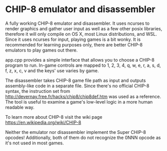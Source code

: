 # CHIP-8 emulator and disassembler

A fully working CHIP-8 emulator and disassembler. It uses ncurses to render graphics and gather user input as well as a few other posix libraries, therefore it will only compile on OS X, most Linux distributions, and WSL.
Since it uses ncurses for input, playing games is a bit wonky. It is recommended for learning purposes only, there are better CHIP-8 emulators to play games out there.

app.cpp provides a simple interface that allows you to choose a CHIP-8 program to run.
In-game controls are mapped to 1, 2, 3, 4, q, w, e, r, a, s, d, f, z, x, c, v and the keys' use varies by game.

The disassembler takes CHIP-8 game file path as input and outputs assembly-like code in a separate file.
Since there's no official CHIP-8 syntax, the instruction set from http://devernay.free.fr/hacks/chip8/chip8def.htm was used as a reference. 
The tool is useful to examine a game's low-level logic in a more human readable way.

To learn more about CHIP-8 visit the wiki page https://en.wikipedia.org/wiki/CHIP-8

Neither the emulator nor disassembler implement the Super CHIP-8 opcodes! Additionally, both of them do not recognize the 0NNN opcode as it's not used in most games.

